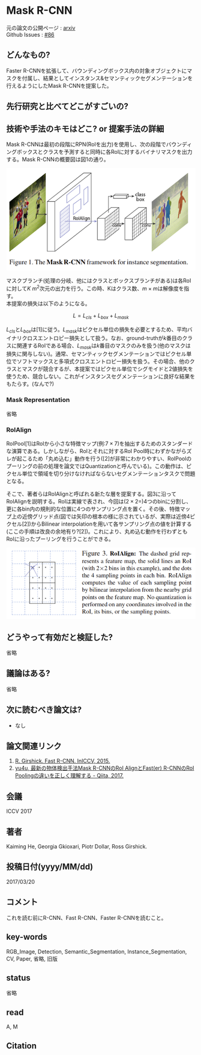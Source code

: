 # Mask R-CNN

元の論文の公開ページ : [arxiv](https://arxiv.org/abs/1703.06870)  
Github Issues : [#86](https://github.com/Obarads/obarads.github.io/issues/86)

## どんなもの?
Faster R-CNNを拡張して、バウンディングボックス内の対象オブジェクトにマスクを付属し、結果としてインスタンス&セマンティックセグメンテーションを行えるようにしたMask R-CNNを提案した。

## 先行研究と比べてどこがすごいの?

## 技術や手法のキモはどこ? or 提案手法の詳細
Mask R-CNNは最初の段階にRPN(RoIを出力)を使用し、次の段階でバウンディングボックスとクラスを予測すると同時に各RoIに対するバイナリマスクを出力する。Mask R-CNNの概要図は図1の通り。  

![fig1](img/MR/fig1.png)

マスクブランチ(処理の分岐、他にはクラスとボックスブランチがある)は各RoIに対して$K \ m^2$次元の出力を行う。この時、Kはクラス数、$m\times m$は解像度を指す。  
本提案の損失は以下のようになる。

$$
L=L_{c l s}+L_{b o x}+L_{m a s k}
$$

$L_ {cls}$と$L_ {box}$は[1]に従う。$L_ {mask}$はピクセル単位の損失を必要とするため、平均バイナリクロスエントロピー損失として扱う。なお、ground-truthが$k$番目のクラスに関連するRoIである場合、$L_ {mask}$は$k$番目のマスクのみを扱う(他のマスクは損失に関与しない)。通常、セマンティックセグメンテーションではピクセル単位でソフトマックスと多項式クロスエントロピー損失を扱う。その場合、他のクラスとマスクが競合するが、本提案ではピクセル単位でシグモイドと2値損失を使うため、競合しない。これがインスタンスセグメンテーションに良好な結果をもたらす。(なんで?)

### Mask Representation
省略

### RoIAlign
RoIPool[1]はRoIから小さな特徴マップ(例:$7\times 7$)を抽出するためのスタンダードな演算である。しかしながら、RoIとそれに対するRoI Pool時にわずかながらズレが起こるため「丸め込む」動作を行う([2]が非常にわかりやすい、RoIPoolのプーリングの前の処理を論文ではQuantizationと呼んでいる)。この動作は、ピクセル単位で領域を切り分けなければならないセグメンテーションタスクで問題となる。

そこで、著者らはRoIAlignと呼ばれる新たな層を提案する。図3に沿ってRoIAlignを説明する。RoIは実線で表され、今回は($2\times2=$)4つのbinに分割し、更に各bin内の規則的な位置に4つのサンプリング点を置く。その後、特徴マップ上の近傍グリッド点(図では矢印の根本の様に示されているが、実際は近傍4ピクセル[2])からBilinear interpolationを用いて各サンプリング点の値を計算する(ここの手順は改良の余地有り?[2])。これにより、丸め込む動作を行わずともRoIに沿ったプーリングを行うことができる。

![fig3](img/MR/fig3.png)

## どうやって有効だと検証した?
省略

## 議論はある?
省略

## 次に読むべき論文は?
- なし

## 論文関連リンク
1. [R. Girshick. Fast R-CNN. InICCV, 2015.](https://arxiv.org/abs/1504.08083?context=cs.CV)
2. [yu4u, 最新の物体検出手法Mask R-CNNのRoI AlignとFast(er) R-CNNのRoI Poolingの違いを正しく理解する - Qiita, 2017.](https://qiita.com/yu4u/items/5cbe9db166a5d72f9eb8)

## 会議
ICCV 2017

## 著者
Kaiming He, Georgia Gkioxari, Piotr Dollar, Ross Girshick.

## 投稿日付(yyyy/MM/dd)
2017/03/20

## コメント
これを読む前にR-CNN、Fast R-CNN、Faster R-CNNを読むこと。

## key-words
RGB_Image, Detection, Semantic_Segmentation, Instance_Segmentation, CV, Paper, 省略, 旧版

## status
省略

## read
A, M

## Citation
